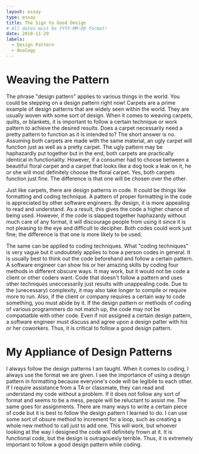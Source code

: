 ```yaml
---
layout: essay
type: essay
title: The Sign to Good Design
# All dates must be YYYY-MM-DD format!
date: 2018-11-29
labels:
  - Design Pattern
  - Analogy
---
```


# Weaving the Pattern

The phrase "design pattern" applies to various things in the world. You could be stepping on a design pattern right now! Carpets are a prime example of design patterns that are widely seen within the world. They are usually woven with some sort of design. When it comes to weaving carpets, quilts, or blankets, it is important to follow a certain technique or work pattern to achieve the desired results. Does a carpet necessarily need a pretty pattern to function as it is intended to? The short answer is no. Assuming both carpets are made with the same material, an ugly carpet will function just as well as a pretty carpet. The ugly pattern may be haphazardly put together but in the end, both carpets are practically identical in functionality. However, if a consumer had to choose between a beautiful floral carpet and a carpet that looks like a dog took a leak on it, he or she will most definitely choose the floral carpet. Yes, both carpets function just fine. The difference is that one will be chosen over the other. 

Just like carpets, there are design patterns in code. It could be things like formatting and coding technique. A pattern of proper formatting in the code is appreciated by other software engineers. By design, it is more appealing to read and understand. As a result, this gives the code a higher chance of being used. However, if the code is slapped together haphazardy without much care of any format, it will discourage people from using it since it is not pleasing to the eye and difficult to decipher. Both codes could work just fine; the difference is that one is more likely to be used.

The same can be applied to coding techniques. What "coding techniques" is very vague but it undoubtely applies to how a person codes in general. It is usually best to think out the code beforehand and follow a certain pattern. A software engineer can show his or her amazing skills by coding four methods in different obscure ways. It may work, but it would not be code a client or other coders want. Code that doesn't follow a pattern and uses other techniques uneccessarily just results with unappealing code. Due to the (unecessary) complexity, it may also take longer to compile or require more to run. Also, if the client or company requires a certain way to code something, you must abide by it. If the design pattern or methods of coding of various programmers do not match up, the code may not be compatiatble with other code. Even if not assigned a certain design pattern, a software engineer must discuss and agree upon a design patter with his or her coworkers. Thus, it is critical to follow a good design pattern.

# My Appliance of Design Patterns

I always follow the design patterns I am taught. When it comes to coding, I always use the format we are given. I see the importance of using a design pattern in formatting because everyone's code will be legibile to each other. If I require assistance from a TA or classmate, they can read and understand my code without a problem. If it does not follow any sort of format and seems to be a mess, people will be reluctant to assist me. The same goes for assignments. There are many ways to write a certain piece of code but it is best to follow the design pattern I learned to do. I can use some sort of obsure method to increment for a loop, such as creating a whole new method to call just to add one. This will work, but whoever looking at the way I designed the code will definitely frown at it. It is functional code, but the design is outragouesly terrible. Thus, it is extremely important to follow a good design pattern while coding. 
